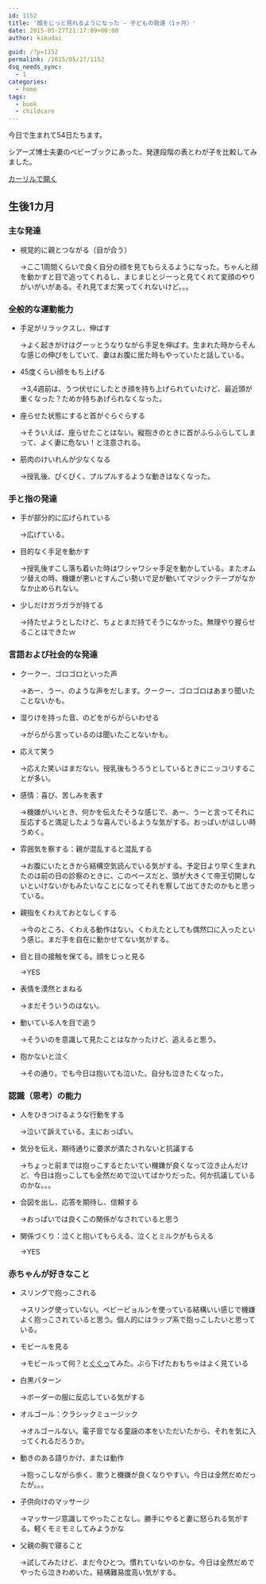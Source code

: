 ```yaml
---
id: 1152
title: '顔をじっと見れるようになった - 子どもの発達（1ヶ月）'
date: 2015-05-27T21:17:09+00:00
author: kikudai

guid: /?p=1152
permalink: /2015/05/27/1152
dsq_needs_sync:
  - 1
categories:
  - home
tags:
  - book
  - childcare
---
```

今日で生まれて54日たちます。

シアーズ博士夫妻のベビーブックにあった、発達段階の表とわが子を比較してみました。

<a class="calil-widget" href="http://calil.jp/book/4072622893" data-widget-isbn="4072622893" data-widget-appkey="58f03cb403271b112a914da4ea971431" data-widget-width="100%" data-widget-associateid="kikudai-22" data-widget-image="true" data-widget-title="新編 シアーズ博士夫妻のベビーブック" data-widget-author="ウイリアム・シアーズ">カーリルで開く</a>

## 生後1カ月

### 主な発達

  * 視覚的に親とつながる（目が合う）
  
    →ここ1周間くらいで良く自分の顔を見てもらえるようになった。ちゃんと顔を動かすと目で追ってくれるし、まじまじとジーっと見てくれて変顔のやりがいがいがある。それ見てまだ笑ってくれないけど。。。

<!--more-->

### 全般的な運動能力

  * 手足がリラックスし、伸ばす
  
    →よく起きがけはグーッとうなりながら手足を伸ばす。生まれた時からそんな感じの伸びをしていて、妻はお腹に居た時もやっていたと話している。
  * 45度くらい顔をもち上げる
  
    →3,4週前は、うつ伏せにしたとき顔を持ち上げられていたけど、最近頭が重くなった？ためか持ちあげられなくなった。
  * 座らせた状態にすると首がぐらぐらする
  
    →そういえば、座らせたことはない。縦抱きのときに首がふらふらしてしまって、よく妻に危ない！と注意される。
  * 筋肉のけいれんが少なくなる
  
    →授乳後、ぴくぴく、プルプルするような動きはなくなった。

### 手と指の発達

  * 手が部分的に広げられている
  
    →広げている。
  * 目的なく手足を動かす
  
    →授乳後すこし落ち着いた時はワシャワシャ手足を動かしている。またオムツ替えの時、機嫌が悪いとすんごい勢いで足が動いてマジックテープがなかなか止められない。
  * 少しだけガラガラが持てる
  
    →持たせようとしたけど、ちょとまだ持てそうになかった。無理やり握らせることはできたｗ

### 言語および社会的な発達

  * クークー、ゴロゴロといった声
  
    →あー、うー、のような声をだします。クークー、ゴロゴロはあまり聞いたことないかも。
  * 湿りけを持った音、のどをがらがらいわせる
  
    →がらがら言っているのは聞いたことないかも。
  * 応えて笑う
  
    →応えた笑いはまだない。授乳後もうろうとしているときにニッコリすることが多い。
  * 感情：喜び、苦しみを表す
  
    →機嫌がいいとき、何かを伝えたそうな感じで、あー、うーと言ってそれに反応すると満足したような喜んでいるような気がする。おっぱいがほしい時うめく。
  * 雰囲気を察する：親が混乱すると混乱する
  
    →お腹にいたときから結構空気読んでいる気がする。予定日より早く生まれたのは前の日の診察のときに、このペースだと、頭が大きくて帝王切開しないといけないかもみたいなことになってそれを察して出てきたのかもと思っている。
  * 親指をくわえておとなしくする
  
    →今のところ、くわえる動作はない。くわえたとしても偶然口に入ったという感じ。まだ手を自在に動かせてない気がする。
  * 目と目の接触を保てる。顔をじっと見る
  
    →YES
  * 表情を漠然とまねる
  
    →まだそういうのはない。
  * 動いている人を目で追う
  
    →そういのを意識して見たことはなかったけど、追えると思う。
  * 抱かないと泣く
  
    →その通り。でも今日は抱いても泣いた。自分も泣きたくなった。

### 認識（思考）の能力

  * 人をひきつけるような行動をする
  
    →泣いて訴えている。主におっぱい。
  * 気分を伝え、期待通りに要求が満たされないと抗議する
  
    →ちょっと前までは抱っこするとたいてい機嫌が良くなって泣き止んだけど、今日は抱っこしても全然だめで泣いてばかりだった。何か抗議しているのかな。。。
  * 合図を出し、応答を期待し、信頼する
  
    →おっぱいでは良くこの関係がなされていると思う
  * 関係づくり：泣くと抱いてもらえる、泣くとミルクがもらえる
  
    →YES

### 赤ちゃんが好きなこと

  * スリングで抱っこされる
  
    →スリング使っていない。ベビービョルンを使っている結構いい感じで機嫌よく抱っこされていると思う。個人的にはラップ系で抱っこしたいと思っている。
  * モビールを見る
  
    →モビールって何？と<a href="https://www.google.co.jp/search?q=%E3%83%A2%E3%83%93%E3%83%BC%E3%83%AB&es_sm=93&tbm=isch&tbo=u&source=univ&sa=X&ei=0rRlVfPQBpPU8gXKrIPoAg&ved=0CCoQsAQ&biw=1298&bih=707" target="_blank">ぐぐっ</a>てみた。ぶら下げたおもちゃはよく見ている
  * 白黒パターン
  
    →ボーダーの服に反応している気がする
  * オルゴール：クラシックミュージック
  
    →オルゴールない。電子音でなる童謡の本をいただいたから、それを気に入ってくれるだろうか。
  * 動きのある語りかけ、または動作
  
    →抱っこしながら歩く、歌うと機嫌が良くなりやすい。今日は全然だめだったが。。。
  * 子供向けのマッサージ
  
    →マッサージ意識してやったことなし。勝手にやると妻に怒られる気がする。軽くモミモミしてみようかな
  * 父親の胸で寝ること
  
    →試してみたけど、まだ今ひとつ。慣れていないのかな。今日は全然だめでやったら泣きわめいた。結構難易度高い気がする。